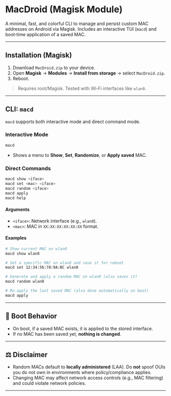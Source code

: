 # MacDroid (Magisk Module)

A minimal, fast, and colorful CLI to manage and persist custom MAC addresses on Android via Magisk. Includes an interactive TUI (`macd`) and boot‑time application of a saved MAC.

---

## Installation (Magisk)

1. Download `MacDroid.zip` to your device.
2. Open **Magisk** → **Modules** → **Install from storage** → select `MacDroid.zip`.
3. Reboot.

> Requires root/Magisk. Tested with Wi‑Fi interfaces like `wlan0`.

---

## CLI: `macd`

`macd` supports both interactive mode and direct command mode.

### Interactive Mode

```sh
macd
```

* Shows a menu to **Show**, **Set**, **Randomize**, or **Apply saved** MAC.

### Direct Commands

```sh
macd show <iface>
macd set <mac> <iface>
macd random <iface>
macd apply
macd help
```

#### Arguments

* `<iface>`: Network interface (e.g., `wlan0`).
* `<mac>`: MAC in `XX:XX:XX:XX:XX:XX` format.

#### Examples

```sh
# Show current MAC on wlan0
macd show wlan0

# Set a specific MAC on wlan0 and save it for reboot
macd set 12:34:56:78:9A:BC wlan0

# Generate and apply a random MAC on wlan0 (also saves it)
macd random wlan0

# Re-apply the last saved MAC (also done automatically on boot)
macd apply
```

---

## 🔁 Boot Behavior

* On boot, if a saved MAC exists, it is applied to the stored interface.
* If no MAC has been saved yet, **nothing is changed**.

---


## ⚖️ Disclaimer

* Random MACs default to **locally administered** (LAA). Do **not** spoof OUIs you do not own in environments where policy/compliance applies.
* Changing MAC may affect network access controls (e.g., MAC filtering) and could violate network policies.

---
